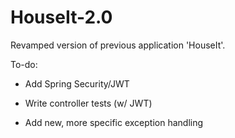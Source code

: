 # HouseIt-2.0

Revamped version of previous application 'HouseIt'.

To-do:

- Add Spring Security/JWT

- Write controller tests (w/ JWT)

- Add new, more specific exception handling


